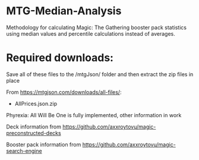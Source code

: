 # MTG-Median-Analysis
Methodology for calculating Magic: The Gathering booster pack statistics using median values and percentile calculations instead of averages.

# Required downloads:
Save all of these files to the /mtgJson/ folder and then extract the zip files in place

From https://mtgjson.com/downloads/all-files/:
- AllPrices.json.zip 

Phyrexia: All Will Be One is fully implemented, other information in work

Deck information from https://github.com/axxroytovu/magic-preconstructed-decks

Booster pack information from https://github.com/axxroytovu/magic-search-engine
